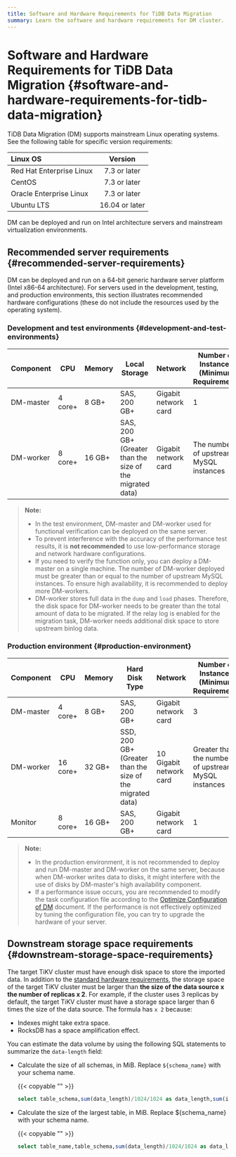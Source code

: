 ```yaml
---
title: Software and Hardware Requirements for TiDB Data Migration
summary: Learn the software and hardware requirements for DM cluster.
---
```


# Software and Hardware Requirements for TiDB Data Migration {#software-and-hardware-requirements-for-tidb-data-migration}

TiDB Data Migration (DM) supports mainstream Linux operating systems. See the following table for specific version requirements:

| Linux OS                 |     Version    |
| :----------------------- | :------------: |
| Red Hat Enterprise Linux |  7.3 or later  |
| CentOS                   |  7.3 or later  |
| Oracle Enterprise Linux  |  7.3 or later  |
| Ubuntu LTS               | 16.04 or later |

DM can be deployed and run on Intel architecture servers and mainstream virtualization environments.

## Recommended server requirements {#recommended-server-requirements}

DM can be deployed and run on a 64-bit generic hardware server platform (Intel x86-64 architecture). For servers used in the development, testing, and production environments, this section illustrates recommended hardware configurations (these do not include the resources used by the operating system).

### Development and test environments {#development-and-test-environments}

| Component | CPU     | Memory | Local Storage                                             | Network              | Number of Instances (Minimum Requirement) |
| --------- | ------- | ------ | --------------------------------------------------------- | -------------------- | ----------------------------------------- |
| DM-master | 4 core+ | 8 GB+  | SAS, 200 GB+                                              | Gigabit network card | 1                                         |
| DM-worker | 8 core+ | 16 GB+ | SAS, 200 GB+ (Greater than the size of the migrated data) | Gigabit network card | The number of upstream MySQL instances    |

> **Note:**
>
> -   In the test environment, DM-master and DM-worker used for functional verification can be deployed on the same server.
> -   To prevent interference with the accuracy of the performance test results, it is **not recommended** to use low-performance storage and network hardware configurations.
> -   If you need to verify the function only, you can deploy a DM-master on a single machine. The number of DM-worker deployed must be greater than or equal to the number of upstream MySQL instances. To ensure high availability, it is recommended to deploy more DM-workers.
> -   DM-worker stores full data in the `dump` and `load` phases. Therefore, the disk space for DM-worker needs to be greater than the total amount of data to be migrated. If the relay log is enabled for the migration task, DM-worker needs additional disk space to store upstream binlog data.

### Production environment {#production-environment}

| Component | CPU      | Memory | Hard Disk Type                                            | Network                 | Number of Instances (Minimum Requirement)           |
| --------- | -------- | ------ | --------------------------------------------------------- | ----------------------- | --------------------------------------------------- |
| DM-master | 4 core+  | 8 GB+  | SAS, 200 GB+                                              | Gigabit network card    | 3                                                   |
| DM-worker | 16 core+ | 32 GB+ | SSD, 200 GB+ (Greater than the size of the migrated data) | 10 Gigabit network card | Greater than the number of upstream MySQL instances |
| Monitor   | 8 core+  | 16 GB+ | SAS, 200 GB+                                              | Gigabit network card    | 1                                                   |

> **Note:**
>
> -   In the production environment, it is not recommended to deploy and run DM-master and DM-worker on the same server, because when DM-worker writes data to disks, it might interfere with the use of disks by DM-master's high availability component.
> -   If a performance issue occurs, you are recommended to modify the task configuration file according to the [Optimize Configuration of DM](/dm/dm-tune-configuration.md) document. If the performance is not effectively optimized by tuning the configuration file, you can try to upgrade the hardware of your server.

## Downstream storage space requirements {#downstream-storage-space-requirements}

The target TiKV cluster must have enough disk space to store the imported data. In addition to the [standard hardware requirements](/hardware-and-software-requirements.md), the storage space of the target TiKV cluster must be larger than **the size of the data source x the number of replicas x 2**. For example, if the cluster uses 3 replicas by default, the target TiKV cluster must have a storage space larger than 6 times the size of the data source. The formula has `x 2` because:

-   Indexes might take extra space.
-   RocksDB has a space amplification effect.

You can estimate the data volume by using the following SQL statements to summarize the `data-length` field:

-   Calculate the size of all schemas, in MiB. Replace `${schema_name}` with your schema name.

    {{< copyable "" >}}

    ```sql
    select table_schema,sum(data_length)/1024/1024 as data_length,sum(index_length)/1024/1024 as index_length,sum(data_length+index_length)/1024/1024 as sum from information_schema.tables where table_schema = "${schema_name}" group by table_schema;
    ```

-   Calculate the size of the largest table, in MiB. Replace ${schema_name} with your schema name.

    {{< copyable "" >}}

    ```sql
    select table_name,table_schema,sum(data_length)/1024/1024 as data_length,sum(index_length)/1024/1024 as index_length,sum(data_length+index_length)/1024/1024 as sum from information_schema.tables where table_schema = "${schema_name}" group by table_name,table_schema order by sum desc limit 5;
    ```
